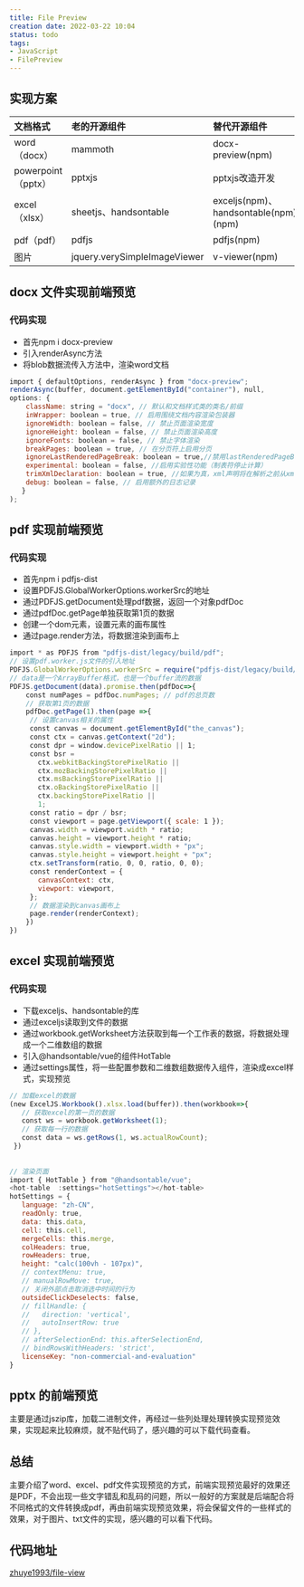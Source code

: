```yaml
---
title: File Preview
creation date: 2022-03-22 10:04 
status: todo
tags:
- JavaScript
- FilePreview
---
```


## 实现方案

| 文档格式           | 老的开源组件                 | 替代开源组件                         |
|:------------------ |:---------------------------- |:------------------------------------ |
| word（docx）       | mammoth                      | docx-preview(npm)                    |
| powerpoint（pptx） | pptxjs                       | pptxjs改造开发                       |
| excel（xlsx）      | sheetjs、handsontable        | exceljs(npm)、handsontable(npm)(npm) |
| pdf（pdf）         | pdfjs                        | pdfjs(npm)                           |
| 图片               | jquery.verySimpleImageViewer | v-viewer(npm)                        |

## docx 文件实现前端预览

### 代码实现
* 首先npm i docx-preview
* 引入renderAsync方法
* 将blob数据流传入方法中，渲染word文档

```js
import { defaultOptions, renderAsync } from "docx-preview";
renderAsync(buffer, document.getElementById("container"), null,
options: {
	className: string = "docx", // 默认和文档样式类的类名/前缀
	inWrapper: boolean = true, // 启用围绕文档内容渲染包装器
	ignoreWidth: boolean = false, // 禁止页面渲染宽度
	ignoreHeight: boolean = false, // 禁止页面渲染高度
	ignoreFonts: boolean = false, // 禁止字体渲染
	breakPages: boolean = true, // 在分页符上启用分页
	ignoreLastRenderedPageBreak: boolean = true,//禁用lastRenderedPageBreak元素的分页
	experimental: boolean = false, //启用实验性功能（制表符停止计算）
	trimXmlDeclaration: boolean = true, //如果为真，xml声明将在解析之前从xml文档中删除
	debug: boolean = false, // 启用额外的日志记录
   }
);
```

## pdf 实现前端预览

### 代码实现
* 首先npm i pdfjs-dist
* 设置PDFJS.GlobalWorkerOptions.workerSrc的地址
* 通过PDFJS.getDocument处理pdf数据，返回一个对象pdfDoc
* 通过pdfDoc.getPage单独获取第1页的数据
* 创建一个dom元素，设置元素的画布属性
* 通过page.render方法，将数据渲染到画布上

```js
import * as PDFJS from "pdfjs-dist/legacy/build/pdf";
// 设置pdf.worker.js文件的引入地址
PDFJS.GlobalWorkerOptions.workerSrc = require("pdfjs-dist/legacy/build/pdf.worker.entry.js");
// data是一个ArrayBuffer格式，也是一个buffer流的数据
PDFJS.getDocument(data).promise.then(pdfDoc=>{
	const numPages = pdfDoc.numPages; // pdf的总页数
	// 获取第1页的数据
	pdfDoc.getPage(1).then(page =>{
	 // 设置canvas相关的属性
	 const canvas = document.getElementById("the_canvas");
	 const ctx = canvas.getContext("2d");
	 const dpr = window.devicePixelRatio || 1;
	 const bsr =
	   ctx.webkitBackingStorePixelRatio ||
	   ctx.mozBackingStorePixelRatio ||
	   ctx.msBackingStorePixelRatio ||
	   ctx.oBackingStorePixelRatio ||
	   ctx.backingStorePixelRatio ||
	   1;
	 const ratio = dpr / bsr;
	 const viewport = page.getViewport({ scale: 1 });
	 canvas.width = viewport.width * ratio;
	 canvas.height = viewport.height * ratio;
	 canvas.style.width = viewport.width + "px";
	 canvas.style.height = viewport.height + "px";
	 ctx.setTransform(ratio, 0, 0, ratio, 0, 0);
	 const renderContext = {
	   canvasContext: ctx,
	   viewport: viewport,
	 };
	 // 数据渲染到canvas画布上
	 page.render(renderContext);
	})
})
```

## excel 实现前端预览

### 代码实现

*   下载exceljs、handsontable的库
*   通过exceljs读取到文件的数据
*   通过workbook.getWorksheet方法获取到每一个工作表的数据，将数据处理成一个二维数组的数据
*   引入@handsontable/vue的组件HotTable
*   通过settings属性，将一些配置参数和二维数组数据传入组件，渲染成excel样式，实现预览

```js
// 加载excel的数据
(new ExcelJS.Workbook().xlsx.load(buffer)).then(workbook=>{
   // 获取excel的第一页的数据
   const ws = workbook.getWorksheet(1);
   // 获取每一行的数据
   const data = ws.getRows(1, ws.actualRowCount);
 })
 
 
// 渲染页面
import { HotTable } from "@handsontable/vue";
<hot-table  :settings="hotSettings"></hot-table>
hotSettings = {
   language: "zh-CN",
   readOnly: true,
   data: this.data,
   cell: this.cell,
   mergeCells: this.merge,
   colHeaders: true,
   rowHeaders: true,
   height: "calc(100vh - 107px)",
   // contextMenu: true,
   // manualRowMove: true,
   // 关闭外部点击取消选中时间的行为
   outsideClickDeselects: false,
   // fillHandle: {
   //   direction: 'vertical',
   //   autoInsertRow: true
   // },
   // afterSelectionEnd: this.afterSelectionEnd,
   // bindRowsWithHeaders: 'strict',
   licenseKey: "non-commercial-and-evaluation"
}
```

## pptx 的前端预览

主要是通过jszip库，加载二进制文件，再经过一些列处理处理转换实现预览效果，实现起来比较麻烦，就不贴代码了，感兴趣的可以下载代码查看。

## 总结

主要介绍了word、excel、pdf文件实现预览的方式，前端实现预览最好的效果还是PDF，不会出现一些文字错乱和乱码的问题，所以一般好的方案就是后端配合将不同格式的文件转换成pdf，再由前端实现预览效果，将会保留文件的一些样式的效果，对于图片、txt文件的实现，感兴趣的可以看下代码。

## 代码地址

[zhuye1993/file-view](https://github.com/zhuye1993/file-view)

